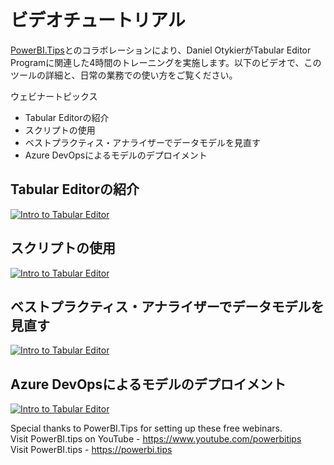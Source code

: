 ﻿# ビデオチュートリアル

[PowerBI.Tips](https://powerbi.tips/about/)とのコラボレーションにより、Daniel OtykierがTabular Editor Programに関連した4時間のトレーニングを実施します。以下のビデオで、このツールの詳細と、日常の業務での使い方をご覧ください。

ウェビナートピックス

* Tabular Editorの紹介
* スクリプトの使用
* ベストプラクティス・アナライザーでデータモデルを見直す
* Azure DevOpsによるモデルのデプロイメント

## Tabular Editorの紹介

[![Intro to Tabular Editor](http://img.youtube.com/vi/c-jZMzsvKnM/0.jpg)](http://www.youtube.com/watch?v=c-jZMzsvKnM "Intro To Tabular Editor")

## スクリプトの使用

[![Intro to Tabular Editor](http://img.youtube.com/vi/EHs5r3XCkO8/0.jpg)](http://www.youtube.com/watch?v=EHs5r3XCkO8 "Intro To Tabular Editor")

## ベストプラクティス・アナライザーでデータモデルを見直す

[![Intro to Tabular Editor](http://img.youtube.com/vi/5WnN0NG2nBk/0.jpg)](http://www.youtube.com/watch?v=5WnN0NG2nBk "Intro To Tabular Editor")

## Azure DevOpsによるモデルのデプロイメント

[![Intro to Tabular Editor](http://img.youtube.com/vi/fzZgXe3MjhI/0.jpg)](http://www.youtube.com/watch?v=fzZgXe3MjhI "Intro To Tabular Editor")

Special thanks to PowerBI.Tips for setting up these free webinars.  
Visit PowerBI.tips on YouTube - https://www.youtube.com/powerbitips  
Visit PowerBI.tips - https://powerbi.tips  
